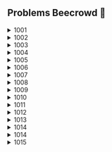 ## Problems Beecrowd 🐝

<details>
  <summary>1001</summary>

    var input = require('fs').readFileSync('/dev/stdin', 'utf8');
    var lines = input.split('\n');

    var [a, b] = lines.map(Number);

    var x = a + b;

    console.log("X = " + x);
</details>

<details>
  <summary>1002</summary>

    var input = require('fs').readFileSync('/dev/stdin', 'utf8');

    let PI = 3.14159;
    let raio = parseFloat(input);

    let area = PI * Math.pow(raio, 2)

    console.log("A=" + area.toFixed(4));
</details>

<details>
  <summary>1003</summary>

    var input = require('fs').readFileSync('/dev/stdin', 'utf8');
    var lines = input.split('\n');

    var [a, b] = lines.map(Number);
    var soma = a + b;

    console.log("SOMA = " + soma);
</details>

<details>
  <summary>1004</summary>

    var input = require('fs').readFileSync('/dev/stdin', 'utf8');
    var lines = input.split('\n');

    var [a, b] = lines.map(Number);
    var PROD = a * b;

    console.log("PROD = " + PROD)
</details>

<details>
  <summary>1005</summary>

    var input = require('fs').readFileSync('/dev/stdin', 'utf8');
    var lines = input.split('\n');

    let [a, b] = lines.map(item => parseFloat(item));

    let somaPeso = 3.5 + 7.5;
    let media = (a * 3.5 + b * 7.5) / somaPeso;

    console.log("MEDIA = " + media.toFixed(5));
</details>

<details>
  <summary>1006</summary>

    var input = require('fs').readFileSync('/dev/stdin', 'utf8');
    var lines = input.split('\n');

    let [a, b, c] = lines.map(item => parseFloat(item));

    let somaPeso = 2 + 3 + 5;

    let media = ((a * 2) + (b * 3) + (c * 5)) / somaPeso;

    console.log("MEDIA = " + media.toFixed(1));
</details>

<details>
  <summary>1007</summary>

    var input = require('fs').readFileSync('/dev/stdin', 'utf8');
    var lines = input.split('\n');

    let [a, b, c, d] = lines.map(Number);

    let DIFERENCA = a * b - c * d;

    console.log("DIFERENCA = " + DIFERENCA);
</details>

<details>
  <summary>1008</summary>

    var input = require('fs').readFileSync('/dev/stdin', 'utf8');
    var lines = input.split('\n');

    let [n, h, vh] = lines.map(item => parseFloat(item));
    let salary = vh * h;

    console.log("NUMBER = " + n);
    console.log("SALARY = U$ " + salary.toFixed(2));
</details>

<details>
  <summary>1009</summary>

    var input = require('fs').readFileSync('/dev/stdin', 'utf8');
    var lines = input.split('\n');

    let [name, fixedSalary, salesAmount] = lines;

    let commission = parseFloat(salesAmount) * 0.150;

    let total = parseFloat(fixedSalary) + commission;

    console.log("TOTAL = R$ " + total.toFixed(2));
</details>

<details>
  <summary>1010</summary>

    var input = require('fs').readFileSync('/dev/stdin', 'utf8');
    var lines = input.split('\n');

    let [c1, n1, v1] = lines.shift().split(' ');
    let [c2, n2, v2] = lines.shift().split(' ');

    let p1 = parseFloat(n1) * parseFloat(v1);
    let p2 = parseFloat(n2) * parseFloat(v2);

    console.log("VALOR A PAGAR: R$", (p1 + p2).toFixed(2));
</details>

<details>
  <summary>1011</summary>

    var input = require('fs').readFileSync('/dev/stdin', 'utf8');
    var lines = input.split('\n');

    let [R] = lines.map(item => parseFloat(item));
    let PI = 3.14159;
    let V = 4 / 3 * PI * Math.pow(R, 3);

    console.log("VOLUME =", V.toFixed(3));
</details>

<details>
  <summary>1012</summary>

    var input = require('fs').readFileSync('/dev/stdin', 'utf8');
    var lines = input.split('\n');

    const PI = 3.14159

    var [a, b, c] = lines.shift().split(' ').map(item => parseFloat(item))

    console.log('TRIANGULO: ' + (a * c / 2).toFixed(3))
    console.log('CIRCULO: ' + (PI * (Math.pow(c, 2))).toFixed(3))
    console.log('TRAPEZIO: ' + ((a + b) * c / 2).toFixed(3))
    console.log('QUADRADO: ' + (Math.pow(b, 2)).toFixed(3))
    console.log('RETANGULO: ' + (a * b).toFixed(3))
</details>

<details>
  <summary>1013</summary>

    var input = require('fs').readFileSync('/dev/stdin', 'utf8');
    var lines = input.split('\n');

    let [a, b , c] = lines.shift().split(' ').map(Number)

    console.log(Math.max(a, b , c) + ' eh o maior')
</details>

<details>
  <summary>1014</summary>

    var input = require('fs').readFileSync('/dev/stdin', 'utf8');
    var lines = input.split('\n');

    let [x, y] = lines.map(item => parseFloat(item))

    console.log((x / y).toFixed(3) + ' km/l')
</details>

<details>
  <summary>1014</summary>

    var input = require('fs').readFileSync('/dev/stdin', 'utf8');
    var lines = input.split('\n');

    var [x1, y1] = lines.shift().split(" ");
    var [x2, y2] = lines.shift().split(" ");

    var D = Math.sqrt(Math.pow(x2 - x1,2) + Math.pow(y2 - y1,2));

    console.log(D.toFixed(4));
</details>

<details>
  <summary>1015</summary>

    var input = require('fs').readFileSync('/dev/stdin', 'utf8');
    var lines = input.split('\n');

    let [KM] = lines.map(Number)

    let min = 60 * KM / 30

    console.log(min + ' minutos')
</details>
